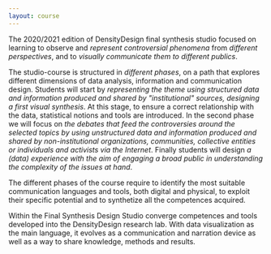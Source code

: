 ```yaml
---
layout: course
---
```


The 2020/2021 edition of DensityDesign final synthesis studio focused on learning to observe and *represent controversial phenomena* from *different perspectives*, and to *visually communicate them to different publics*.

The studio-course is structured in *different phases*, on a path that explores different dimensions of data analysis, information and communication design. Students will start by *representing the theme using structured data and information produced and shared by "institutional" sources, designing a first visual synthesis*. At this stage, to ensure a correct relationship with the data, statistical notions and tools are introduced. In the second phase we will focus on *the debates that feed the controversies around the selected topics by using unstructured data and information produced and shared by non-institutional organizations, communities, collective entities or individuals and activists via the Internet*. Finally students will design *a (data) experience with the aim of engaging a broad public in understanding the complexity of the issues at hand*.

The different phases of the course require to identify the most suitable communication languages ​​and tools, both digital and physical, to exploit their specific potential and to synthetize all the competences acquired.

Within the Final Synthesis Design Studio converge competences and tools developed into the DensityDesign research lab. With data visualization as the main language, it evolves as a communication and narration device as well as a way to share knowledge, methods and results.
